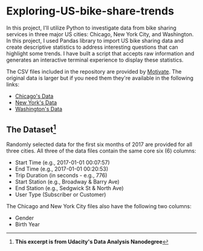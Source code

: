 # Exploring-US-bike-share-trends
In this project, I'll utilize Python to investigate data from bike sharing services in three major US cities: Chicago, New York City, and Washington. In this project, I used Pandas library to import US bike sharing data and create descriptive statistics to address interesting questions that can highlight some trends. I have built a script that accepts raw information and generates an interactive terminal experience to display these statistics.

The CSV files included in the repository are provided by [Motivate](https://www.motivateco.com/). The original data is larger but if you need them they're available in the following links:
- [Chicago's Data](https://ride.divvybikes.com/system-data)
- [New York's Data](https://ride.citibikenyc.com/system-data)
- [Washington's Data](https://ride.capitalbikeshare.com/system-data)

## The Dataset[^1]

Randomly selected data for the first six months of 2017 are provided for all three cities. All three of the data files contain the same core six (6) columns:
- Start Time (e.g., 2017-01-01 00:07:57)
- End Time (e.g., 2017-01-01 00:20:53)
- Trip Duration (in seconds - e.g., 776)
- Start Station (e.g., Broadway & Barry Ave)
- End Station (e.g., Sedgwick St & North Ave)
- User Type (Subscriber or Customer)

The Chicago and New York City files also have the following two columns:
- Gender
- Birth Year

[^1]: **This excerpt is from Udacity's Data Analysis Nanodegree**
